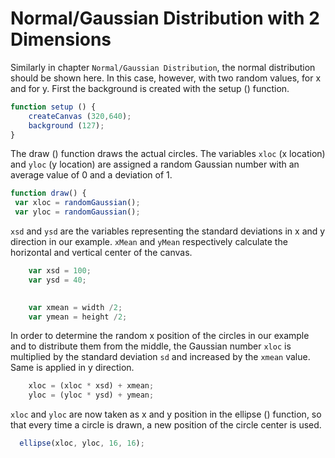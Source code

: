 # Normal/Gaussian Distribution with 2 Dimensions

 Similarly in chapter `Normal/Gaussian Distribution`, the normal distribution should be shown here. In this case, however, with two random values, for x and for y.
First the background is created with the setup () function.

```javascript
function setup () {
    createCanvas (320,640);
    background (127);     
}       
```

The draw () function draws the actual circles. The variables `xloc` (x location) and `yloc` (y location) are assigned a random Gaussian number with an average value of 0 and a deviation of 1.

```javascript
function draw() {
 var xloc = randomGaussian();
 var yloc = randomGaussian();
```

`xsd` and `ysd` are the variables representing the standard deviations in x and y direction in our example.
`xMean` and `yMean` respectively calculate the horizontal and vertical center of the canvas.
```javascript
    var xsd = 100;
    var ysd = 40;
    

    var xmean = width /2;
    var ymean = height /2;
``` 
In order to determine the random x position of the circles in our example and to distribute them from the middle, the Gaussian number `xloc` is multiplied by the standard deviation `sd` and increased by the `xmean` value. 
Same is applied in y direction.

```javascript
    xloc = (xloc * xsd) + xmean;
    yloc = (yloc * ysd) + ymean;
```

`xloc` and `yloc` are now taken as x and y position in the 
ellipse () function, so that every time a circle is drawn, a new position of the circle center is used.

```javascript
  ellipse(xloc, yloc, 16, 16);
```
